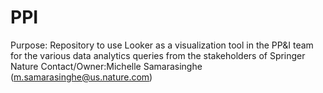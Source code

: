 # PPI
Purpose: Repository to use Looker as a visualization tool in the PP&I team for the various data analytics queries from the stakeholders of Springer Nature
Contact/Owner:Michelle Samarasinghe (m.samarasinghe@us.nature.com)
